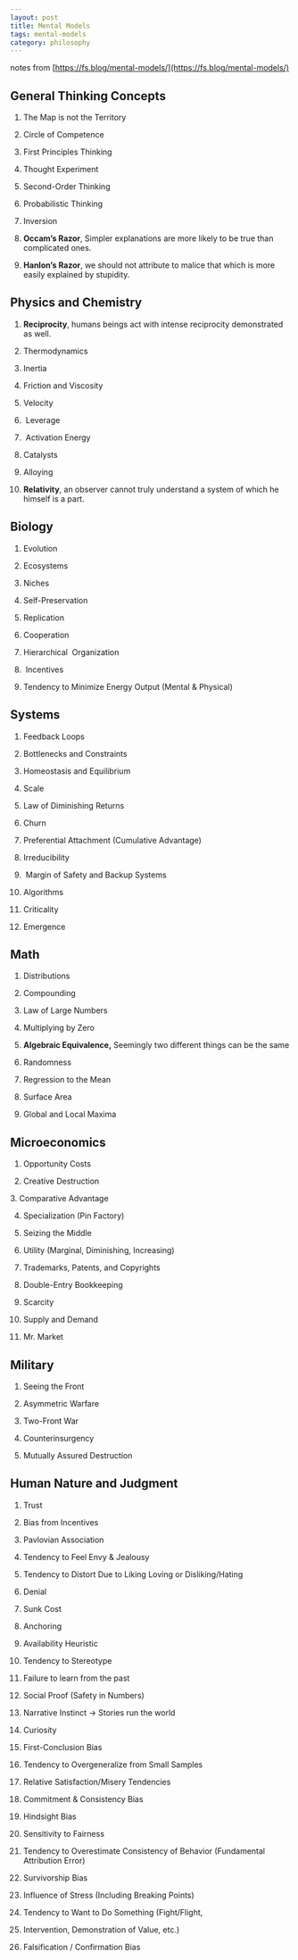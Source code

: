 ```yaml
---
layout: post
title: Mental Models 
tags: mental-models
category: philosophy
---
```




notes from [https://fs.blog/mental-models/](https://fs.blog/mental-models/)

## General Thinking Concepts

1. The Map is not the Territory

2. Circle of Competence 

3. First Principles Thinking
   
4. Thought Experiment
   
5. Second-Order Thinking
   
6. Probabilistic Thinking
   
7. Inversion 
   
8. **Occam’s Razor**, Simpler explanations are more likely to be true than complicated ones. 

9.  **Hanlon’s Razor**, we should not attribute to malice that which is more easily explained by stupidity. 

## Physics and Chemistry

1. **Reciprocity**, humans beings act with intense reciprocity demonstrated as well.

2. Thermodynamics
   
3. Inertia
   
4. Friction and Viscosity

5. Velocity 

6.  Leverage 

7.  Activation Energy

8. Catalysts 

9.   Alloying

10.  **Relativity**, an observer cannot truly understand a system of which he himself is a part. 
   

## Biology


1. Evolution

2. Ecosystems

3. Niches

4. Self-Preservation 

5. Replication 

6. Cooperation

7. Hierarchical  Organization

8.  Incentives

9.  Tendency to Minimize Energy Output (Mental & Physical)


## Systems

1. Feedback Loops

2. Bottlenecks and Constraints

3. Homeostasis and Equilibrium

4. Scale

5. Law of Diminishing Returns

6. Churn

7. Preferential Attachment (Cumulative Advantage)

8. Irreducibility 

9.  Margin of Safety and Backup Systems


10. Algorithms

11. Criticality

12. Emergence

## Math 

1. Distributions
   
2. Compounding

3. Law of Large Numbers

4. Multiplying by Zero

5. **Algebraic Equivalence,** Seemingly two different things can be the same 

6. Randomness

7. Regression to the Mean

8. Surface Area

9.  Global and Local Maxima

## Microeconomics

1. Opportunity Costs

2. Creative Destruction

3. Comparative Advantage

4. Specialization (Pin Factory)

5. Seizing the Middle

8. Utility (Marginal, Diminishing, Increasing)

6. Trademarks, Patents, and Copyrights

7. Double-Entry Bookkeeping

8. Scarcity

9. Supply and Demand

10. Mr. Market


## Military 

1. Seeing the Front

2. Asymmetric Warfare

3. Two-Front War

4. Counterinsurgency

5. Mutually Assured Destruction


## Human Nature and Judgment

1. Trust

2. Bias from Incentives

3. Pavlovian Association

4. Tendency to Feel Envy & Jealousy

5. Tendency to Distort Due to Liking Loving or Disliking/Hating

6. Denial 

7. Sunk Cost

8. Anchoring

9. Availability Heuristic

10. Tendency to Stereotype 

11. Failure to learn from the past

12. Social Proof (Safety in Numbers)

13. Narrative Instinct -> Stories run the world 

14. Curiosity

15. First-Conclusion Bias

16. Tendency to Overgeneralize from Small Samples

17. Relative Satisfaction/Misery Tendencies

18. Commitment & Consistency Bias

19. Hindsight Bias

20. Sensitivity to Fairness

21. Tendency to Overestimate Consistency of Behavior (Fundamental Attribution Error)

22. Survivorship Bias

23. Influence of Stress (Including Breaking Points)

24. Tendency to Want to Do Something (Fight/Flight, 

25. Intervention, Demonstration of Value, etc.)

26. Falsification / Confirmation Bias

